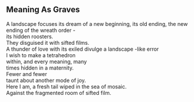 Meaning As Graves
-----------------
A landscape focuses its dream of a new beginning, its old ending, the new ending of the wreath order -  
its hidden roosters.  
They disguised it with sifted films.  
A thunder of love with its exiled divulge a landscape -like error  
I wish to make a tetrahedron  
within, and every meaning, many  
times hidden in a maternity.  
Fewer and fewer  
taunt about another mode of joy.  
Here I am, a fresh tail wiped in the sea of mosaic.  
Against the fragmented room of sifted film.  
